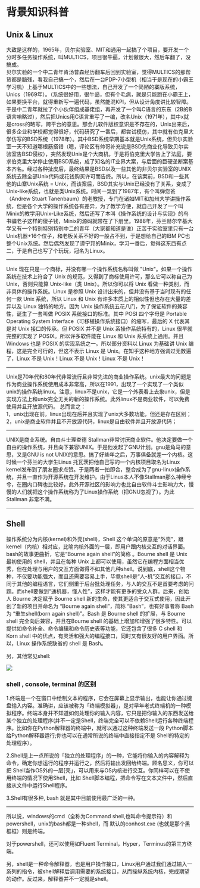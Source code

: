 # 背景知识科普

## Unix & Linux

大致是这样的，1965年，贝尔实验室、MIT和通用一起搞了个项目，要开发一个分时多任务操作系统，叫MULTICS，项目很牛逼，计划做很大，然后车翻了，没搞成。  
贝尔实验的一个中二青年肯汤普森经历翻车后回到实验室，觉得MULTICS的那帮货都是脑残，看我自己搞一个，然后在一台PDP-7小型机（相当于是现在的小霸王学习机）上基于MULTICS中的一些想法，自己开发了一个简陋的寨版系统，Unics（1969年）。（系统很好用，很牛逼，但有个毛病，就是只能跑在小霸王上，如果要换平台，就得重新写一遍代码，虽然能混KPI，但从设计角度讲比较智障。于是中二青年就拉了个小伙伴组成基佬组，再开发了一个叫C语言的东东（2B的B语言咱略过），然后把Unics用C语言重写了一编，改名Unix（1971年），其中x就是cross的略写，跨平台的意思。那会儿软件版权意识是不存在的，Unix出来后，很多企业和学校都觉得很好，代码研究了一番后，都尝试模仿，其中就有伯克里大学仿写的BSD系统（1978年）。其中BSD系统早期基本就是Unix系统，但贝尔实验室一天不知道哪根筋搭错（嗯，评论区有帅哥补充说是BSD先商业化导致贝尔实验室告BSD侵权），突然发现Unix是个大商机，于是将伯克里大学告上了法庭，要求伯克里大学停止使用BSD系统，成了知名的IT业界大案，与后面的巨硬垄断案基本齐名。经过各种扯皮后，最终结果是BSD以及一些其他的非贝尔实验室的UNIX系统去除全部Unix代码或花钱购买许可而告终。所以，在该案前，BSD和一些其他的山寨Unix系统 = Unix，而该案后，BSD其实与Unix已经没有了关系，变成了Unix-like系统，也就是类Unix系统。时间一晃到了1987年，有个叫弹您爸（Andrew Stuart Tanenbaum）的老教授，专门在诸如MIT和加州大学讲操作系统，但是各个大学的操作系统各有差异，为了教学方便，就自己开发了一个叫Minix的教学用Unix-Like系统，然后还写了本叫《操作系统的设计与实现》的鸟书骗老子这样的傻子钱，Minix的源码就带在了下册里。1988年，芬兰赫尔辛基大学又有一个特别特别特别中二的青年（大家都知道是谁）正苦于实验室里只有一台Unix机器+16个位子，和老板关系不好的一般占不到，于是想给自己的IBM PC也整个Unix系统。然后偶然发现了谭宁邦的Minix，学习一番后，觉得这东西有点二，于是自己也写了个玩玩，冠名为Linux。

___

Unix 现在只是一个商标，并没有哪一个操作系统名称叫做 "Unix"。如果一个操作系统在技术上符合了 Unix 的规范，又得到了商标使用许可，那么它可以称自己为 Unix，否则只能算 Unix-like（类 Unix）。所以你可以将 Unix 看做一种类别，而非具体的操作系统。Linux 是参照 Unix 设计出来的，但并没有基于当时现有的任何一款 Unix 系统，所以 Linux 和 Unix 有许多本质上的相似性但也存在大量的差异以及 Linux 独特的地方。因为 Unix 操作系统五花八门，为了保证软件的兼容性，诞生了一套叫做 POSIX 系统接口的标准。其中 POSI 四个字母是 Portable Operating System Interface（可移植操作系统接口）的缩写，最后的 X 代表其是对 Unix 接口的传承。但 POSIX 并不是 Unix 系操作系统特有的，Linux 很早就完整的实现了 POSIX。所以许多软件能在 Linux 和 Unix 系系统上通用。并且 Windows 也是 POSIX 的实现系统之一。所以部分资料以 Linux 为基础讲 Unix 编程，这是完全可行的，但这不表示 Linux 是 Unix。在知乎这种地方强调过无数遍了，Linux 不是 Unix！Linux 不是 Unix！Linux 不是 Unix！

___

Unix是70年代和80年代非常流行且非常先进的商业操作系统。unix最大的问题是作为商业操作系统使用成本非常高，所以在1991，出现了一个实现了一个类似unix的操作系统linux。注意，linux不是unix，它是一个外表看上去象unix，但是实现方法上和unix完全无关的新的操作系统。此外linux不是商业软件，可以免费使用并且开放源代码。
总而言之：  
1，unix出现在前，linux出现在后并且实现了unix大多数功能，但还是存在区别；2，unix是商业软件并且不开放源代码，linux是自由软件并且开放源代码；

___

UNIX是商业系统。自由斗士理查德 Stallman非常讨厌商业软件。他决定要做一个自由的操作系统，并且向下兼容UNIX。于是他发起了GNU计划。gnu是角马的意思，又是GNU is not UNIX的意思。搞了好些年之后，万事俱备就差一个内核。这时候一个芬兰的大学生Linus 托瓦茨把他自己写的一个内核项目取名为Linux kernel发布到了朋友圈求点赞。于是两者一拍即合，整合成为了gnu-linux操作系统，并且一直作为开源系统在开发维护。由于Linus本人不像Stallman那么神经兮兮，在圈内口碑也比较好，此外开源社区的影响力也比自由软件斗士影响力大，慢慢的人们就把这个操作系统称为了Linux操作系统（把GNU忽视了）。为此Stallman 非常不满。

___

## Shell

操作系统分为内核(kernel)和外壳(shell)，Shell 这个单词的原意是“外壳”，跟 kernel（内核）相对应，比喻内核外面的一层，即用户跟内核交互的对话界面。  
bash的故事更曲折，它是“Bourne again shell”的简称 。Bourne shell 是 Unix 最初使用的 shell，并且在每种 Unix 上都可以使用，虽然它在编程方面相当优秀，但在处理与用户的交互方面做得不如其他几种shell。说到底，shell这个物种，不仅要功能强大，而且还需要容易上手，毕竟shell是“人-机”交互的接口，不同于其他的编程语言，它们侧重于后台批处理任务，与人的交互不是首要考虑的问题。而shell要做到“通机器，懂人性”，这样才能有更多的受众人群。后来，创始人 Bourne 决定赋予 Bourne shell 新的生命，使其更适合于交互式使用，因此开创了新的项目并命名为 “Bourne again shell”，简称 “Bash”，也有好事者称 Bash 为 “重生shell(born again shell)”。Bash 是 Bourne shell 的扩展，与 Bourne shell 完全向后兼容，并且在Bourne shell 的基础上增加和增强了很多特性。可以提供如命令补全、命令编辑和命令历史表等功能，它还包含了很多 C shell 和 Korn shell 中的优点，有灵活和强大的编程接口，同时又有很友好的用户界面。所以，Linux 操作系统缺省的 shell 是 Bash。

另，其他常见shell:

![](../../resources/pictures/2021-05-22-14-36-52.png)

### shell , console, terminal 的区别

1.终端是一个在窗口中绘制文本的程序，它会在屏幕上显示输出，也能让你通过键盘输入内容。准确讲，应该被称为「终端模拟器」，是对早年老式终端机的一种模拟程序。终端本身并不知道如何处理你的输入内容，它只是把你输入的东西发送给某个独立的处理程序(并不一定是Shell，终端完全可以不依赖Shell运行各种终端程序。比如你在Python解释器的终端中，就可以通过这种终端发送一段 Python脚本给Python解释器运行;你也可以在通常所说的终端中直接指定不是 Shell的特定的处理程序）。

2.Shell是上一点所说的「独立的处理程序」的一种，它能将你输入的内容解释为命令，确定你想运行的程序并运行之，然后将输出发回给终端。顾名思义，你可以把 Shell当作OS外的一层[壳」，可以用来与OS内核进行交互。你同样可以在不使用终端的情况下使用Shell，比如 Shell脚本编程，把命令写在文本文件中，然后直接从文件中运行Shell程序。

3.Shell有很多种, bash 就是其中目前使用最广泛的一种。

___

所以说，windows的cmd（全称为Command shell,也叫命令提示符）和 powershell，unix的bash都是一种shell，而 默认的conhost.exe (也就是那个黑框框）则是终端。

对于powershell，还可以使用如Fluent Terminal，Hyper，Terminus的第三方终端。

另，shell是一种命令解释器，也是用户操作接口，Linux用户通过我们通过输入一系列的指令，被shell解释后调用需要的系统接口，从而操纵系统内核，完成期望的动作。反过来，解释器并不一定就是shell。
